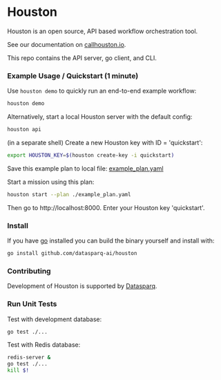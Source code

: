 
# Houston

Houston is an open source, API based workflow orchestration tool.

See our documentation on [callhouston.io](https://callhouston.io/docs).

This repo contains the API server, go client, and CLI.

### Example Usage / Quickstart (1 minute)

Use `houston demo` to quickly run an end-to-end example workflow:

```bash
houston demo
```

Alternatively, start a local Houston server with the default config:

```bash
houston api
```

(in a separate shell) Create a new Houston key with ID = 'quickstart':

```bash
export HOUSTON_KEY=$(houston create-key -i quickstart)
```

Save this example plan to local file: [example_plan.yaml]()

Start a mission using this plan: 

```bash
houston start --plan ./example_plan.yaml
```

Then go to http://localhost:8000. Enter your Houston key 'quickstart'.

### Install

If you have [go](https://golang.org/doc/install) installed you can build the binary yourself and install with:

```bash
go install github.com/datasparq-ai/houston
```

### Contributing 

Development of Houston is supported by [Datasparq](https://datasparq.ai).

### Run Unit Tests

Test with development database:
```bash
go test ./...
```

Test with Redis database:
```bash
redis-server &
go test ./...
kill $!
```
